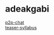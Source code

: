 # adeakgabi
[p2p-chat](https://github.com/adeakgabi/p2p-chat)
<br>
[teaser-syllabus](https://github.com/green-fox-academy/teaser-syllabus)
<br>

